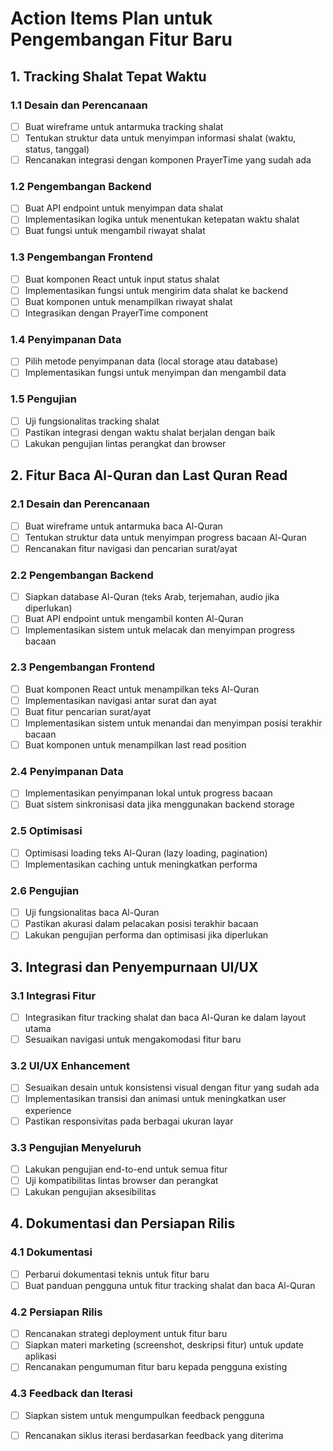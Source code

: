  
# Action Items Plan untuk Pengembangan Fitur Baru
## 1. Tracking Shalat Tepat Waktu
### 1.1 Desain dan Perencanaan
- [ ] Buat wireframe untuk antarmuka tracking shalat
- [ ] Tentukan struktur data untuk menyimpan informasi shalat (waktu, status, tanggal)
- [ ] Rencanakan integrasi dengan komponen PrayerTime yang sudah ada
### 1.2 Pengembangan Backend
- [ ] Buat API endpoint untuk menyimpan data shalat
- [ ] Implementasikan logika untuk menentukan ketepatan waktu shalat
- [ ] Buat fungsi untuk mengambil riwayat shalat
### 1.3 Pengembangan Frontend
- [ ] Buat komponen React untuk input status shalat
- [ ] Implementasikan fungsi untuk mengirim data shalat ke backend
- [ ] Buat komponen untuk menampilkan riwayat shalat
- [ ] Integrasikan dengan PrayerTime component
### 1.4 Penyimpanan Data
- [ ] Pilih metode penyimpanan data (local storage atau database)
- [ ] Implementasikan fungsi untuk menyimpan dan mengambil data
### 1.5 Pengujian
- [ ] Uji fungsionalitas tracking shalat
- [ ] Pastikan integrasi dengan waktu shalat berjalan dengan baik
- [ ] Lakukan pengujian lintas perangkat dan browser
## 2. Fitur Baca Al-Quran dan Last Quran Read
### 2.1 Desain dan Perencanaan
- [ ] Buat wireframe untuk antarmuka baca Al-Quran
- [ ] Tentukan struktur data untuk menyimpan progress bacaan Al-Quran
- [ ] Rencanakan fitur navigasi dan pencarian surat/ayat
### 2.2 Pengembangan Backend
- [ ] Siapkan database Al-Quran (teks Arab, terjemahan, audio jika diperlukan)
- [ ] Buat API endpoint untuk mengambil konten Al-Quran
- [ ] Implementasikan sistem untuk melacak dan menyimpan progress bacaan
### 2.3 Pengembangan Frontend
- [ ] Buat komponen React untuk menampilkan teks Al-Quran
- [ ] Implementasikan navigasi antar surat dan ayat
- [ ] Buat fitur pencarian surat/ayat
- [ ] Implementasikan sistem untuk menandai dan menyimpan posisi terakhir bacaan
- [ ] Buat komponen untuk menampilkan last read position
### 2.4 Penyimpanan Data
- [ ] Implementasikan penyimpanan lokal untuk progress bacaan
- [ ] Buat sistem sinkronisasi data jika menggunakan backend storage
### 2.5 Optimisasi
- [ ] Optimisasi loading teks Al-Quran (lazy loading, pagination)
- [ ] Implementasikan caching untuk meningkatkan performa
### 2.6 Pengujian
- [ ] Uji fungsionalitas baca Al-Quran
- [ ] Pastikan akurasi dalam pelacakan posisi terakhir bacaan
- [ ] Lakukan pengujian performa dan optimisasi jika diperlukan
## 3. Integrasi dan Penyempurnaan UI/UX
### 3.1 Integrasi Fitur
- [ ] Integrasikan fitur tracking shalat dan baca Al-Quran ke dalam layout utama
- [ ] Sesuaikan navigasi untuk mengakomodasi fitur baru
### 3.2 UI/UX Enhancement
- [ ] Sesuaikan desain untuk konsistensi visual dengan fitur yang sudah ada
- [ ] Implementasikan transisi dan animasi untuk meningkatkan user experience
- [ ] Pastikan responsivitas pada berbagai ukuran layar
### 3.3 Pengujian Menyeluruh
- [ ] Lakukan pengujian end-to-end untuk semua fitur
- [ ] Uji kompatibilitas lintas browser dan perangkat
- [ ] Lakukan pengujian aksesibilitas
## 4. Dokumentasi dan Persiapan Rilis
### 4.1 Dokumentasi
- [ ] Perbarui dokumentasi teknis untuk fitur baru
- [ ] Buat panduan pengguna untuk fitur tracking shalat dan baca Al-Quran
### 4.2 Persiapan Rilis
- [ ] Rencanakan strategi deployment untuk fitur baru
- [ ] Siapkan materi marketing (screenshot, deskripsi fitur) untuk update aplikasi
- [ ] Rencanakan pengumuman fitur baru kepada pengguna existing
### 4.3 Feedback dan Iterasi
- [ ] Siapkan sistem untuk mengumpulkan feedback pengguna
- [ ] Rencanakan siklus iterasi berdasarkan feedback yang diterima
 